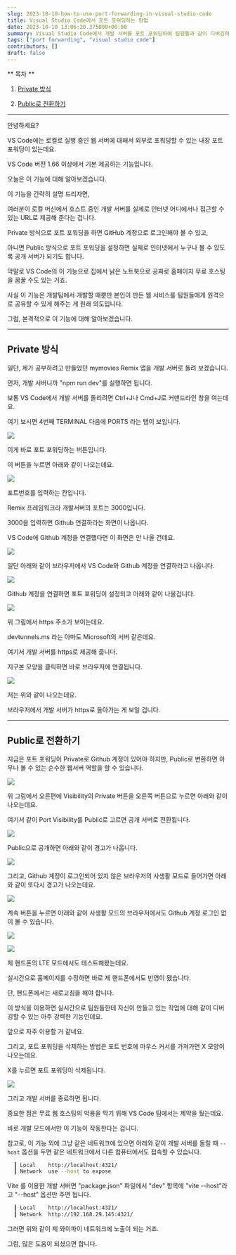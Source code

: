 ```yaml
---
slug: 2023-10-10-how-to-use-port-forwarding-in-visual-studio-code
title: Visual Studio Code에서 포트 포워딩하는 방법
date: 2023-10-10 13:06:20.375000+00:00
summary: Visual Studio Code에서 개발 서버를 포트 포워딩하여 팀원들과 같이 디버깅하기
tags: ["port forwarding", "visual studio code"]
contributors: []
draft: false
---
```


** 목차 **

1. [Private 방식](#private-방식)

2. [Public로 전환하기](#public로-전환하기)

---

안녕하세요?

VS Code에는 로컬로 실행 중인 웹 서버에 대해서 외부로 포워딩할 수 있는 내장 포트 포워딩이 있는데요.

VS Code 버전 1.66 이상에서 기본 제공하는 기능입니다.

오늘은 이 기능에 대해 알아보겠습니다.

이 기능을 간략히 설명 드리자면,

여러분이 로컬 머신에서 호스트 중인 개발 서버를 실제로 인터넷 어디에서나 접근할 수 있는 URL로 제공해 준다는 겁니다.

Private 방식으로 포트 포워딩을 하면 GitHub 계정으로 로그인해야 볼 수 있고,

아니면 Public 방식으로 포트 포워딩을 설정하면 실제로 인터넷에서 누구나 볼 수 있도록 공개 서버가 되기도 합니다.

막말로 VS Code의 이 기능으로 집에서 낡은 노트북으로 공짜로 홈페이지 무료 호스팅을 꿈꿀 수도 있는 거죠.

사실 이 기능은 개발팀에서 개발할 때뿐만 본인이 만든 웹 서비스를 팀원들에게 원격으로 공유할 수 있게 해주는
게 원래 의도입니다.

그럼, 본격적으로 이 기능에 대해 알아보겠습니다.

---

## Private 방식

일단, 제가 공부하려고 만들었던 mymovies Remix 앱을 개발 서버로 돌려 보겠습니다.

먼저, 개발 서버니까 "npm run dev"를 실행하면 됩니다.

보통 VS Code에서 개발 서버를 돌리려면 Ctrl+J나 Cmd+J로 커맨드라인 창을 여는데요.

여기 보시면 4번째 TERMINAL 다음에 PORTS 라는 탭이 보입니다.

![](https://blogger.googleusercontent.com/img/a/AVvXsEinTgiNfNpd8-Bl42EobwtP1qdetfdGkCyfUItByBlbd8CSz4aQTBRSS4GCCjLh_S6rp4tzHi19UNNCJGSmf28M4kBjCWxIzq5ZWQw99ocHf05M0tRsyFgvXpCq0nfH4ub9zZSgIkr6eLnF1RoAcpXjq7qROBIkszq5kfKRPH19WWf3Et624ycx4x1HvHE)

이게 바로 포트 포워딩하는 버튼입니다.

이 버튼을 누르면 아래와 같이 나오는데요.

![](https://blogger.googleusercontent.com/img/a/AVvXsEhx0m3ifdxPwkhvRh8jbrHIXNcZyhXVm4TNIu-DxBFqUrsxA15sdxHlLa03Pvm5g--kZOVE-goa_DcowlRT9kU50jFyl98YqX6an3bd613GMkxULDM6t597lZqAZy3Fn3R634bW1eXAIlGSzVur1QN5511132Ja7n-yARD15uk-CxjeHaONUhW02tgBxqw)

포트번호를 입력하는 칸입니다.

Remix 프레임워크라 개발서버의 포트는 3000입니다.

3000을 입력하면 Github 연결하라는 화면이 나옵니다.

VS Code에 Github 계정을 연결했다면 이 화면은 안 나올 건데요.

![](https://blogger.googleusercontent.com/img/a/AVvXsEgTUQswWDxwKfBCuJ4J0ztycktbAYWrD7pssw8gHMtVpVojMe6VDZHqvhtmo9_msf75FAS8eDc9DALII-sfYlCHQXsYjQ7Gyb9oAa5UHDqUgKapIRlvu9j-1vGD6wsyHlF_mVo7LG0J_4o_TJAbnnnVlocWivEKE48zgkQtJ5hhOzzbqpWyLohMLbymRiM)

일단 아래와 같이 브라우저에서 VS Code와 Github 계정을 연결하라고 나옵니다.

![](https://blogger.googleusercontent.com/img/a/AVvXsEikLvxUOdI9po0mFyXhPr8Tx9TmZ-N_o_GTNcjva-1w9BNppCA7asIE8loiXuqwbUNxQCqPAjazl9e3Z1qGk4Fwp5-dzM57vuDtkD8pn2CBXXOBCC4yxzR9zG9RqaejtQpyu79Fv-qNBz6lfsz1Qz5OAlNfgjcJYKzyPW3Kjdvf7Eq5EaAfkNJvXJoIGnY)

Github 계정을 연결하면 포트 포워딩이 설정되고 아래와 같이 나올겁니다.

![](https://blogger.googleusercontent.com/img/a/AVvXsEjOwkmDAHKOvi2g4Vpt105t8Cdwg6QVOU84THiWJSueWoUZI3X7wJvluDVmHX7IPskqrCwG0KPLxBxY01cvUQ3wskHOeKzIzssAJTyxdHXBo6qJvnNRXw9CkaiuFRaaGLI3Ue-XU8JYxtNCYINyXPMQ1fO5mEUUKExhqQmS7na6bhCEXWzkHz_fJ-s2jDw)

위 그림에서 https 주소가 보이는데요.

devtunnels.ms 라는 아마도 Microsoft의 서버 같은데요.

여기서 개발 서버를 https로 제공해 줍니다.

지구본 모양을 클릭하면 바로 브라우저에 연결됩니다.

![](https://blogger.googleusercontent.com/img/a/AVvXsEjhKbhPjDt7TSJz8DBo_ZD3UoF1tC9I4sM9v201er3YnMaATJemHAaqX7EgxMCeKg4-9OKiPRxrQfdpbQDfj2Di3BZJCavAwU7WfftpsTD0DuI3plsExdKDiFUJbNRyYos1-8iKz8C7EDzTYPhEcUIbkc9Lv0S5-5ZxcwU6VZf0ZHnZbVzrzz4XEM_9L-8)

저는 위와 같이 나오는데요.

브라우저에서 개발 서버가 https로 돌아가는 게 보일 겁니다.

---

## Public로 전환하기

지금은 포트 포워딩이 Private로 Github 계정이 있어야 하지만, Public로 변환하면 아무나 볼 수 있는 순수한 웹서버 역할을 할 수 있습니다.

![](https://blogger.googleusercontent.com/img/a/AVvXsEjOwkmDAHKOvi2g4Vpt105t8Cdwg6QVOU84THiWJSueWoUZI3X7wJvluDVmHX7IPskqrCwG0KPLxBxY01cvUQ3wskHOeKzIzssAJTyxdHXBo6qJvnNRXw9CkaiuFRaaGLI3Ue-XU8JYxtNCYINyXPMQ1fO5mEUUKExhqQmS7na6bhCEXWzkHz_fJ-s2jDw)

위 그림에서 오른편에 Visibility의 Private 버튼을 오른쪽 버튼으로 누르면 아래와 같이 나오는데요.

여기서 같이 Port Visibility를 Public로 고르면 공개 서버로 전환됩니다.

![](https://blogger.googleusercontent.com/img/a/AVvXsEiEh5myBAJr3aJp8PryCvgrt5UumnrnFBnM3f9Gqf4jV_iRPffFgI6Zp4c8dsULiO5y4Ebj4_VZGPLq753bww_XcQmBR9cQdlxP73jU73JdZjTtPalDFPWpigBcDbxAQzVQ9EfyfBt7kVTMdfKRrRJ9FaqnP-yl1UvwPBM2_oIRYyXEb26xus2UciNMZ4I)


Public으로 공개하면 아래와 같이 경고가 나옵니다.

![](https://blogger.googleusercontent.com/img/a/AVvXsEg_T8x0YZi5hnCwE0ILDIFZk0F5PAny8dBprVk_fEMrkZskA2awHuZI1sCEpoSdIWB5_Nd7_GC6OlEzOEOmL21RA8wWpgdKE3NKdaVYOfVppk1r20IEZ9U0vDAhA2ecWT1LLjuUmUrp8zD4Rj4BiITSkSB6cPXYklJ4DiICapDuaOzHQ7kI9lHPmlSZAx0)

그리고, Github 계정이 로그인되어 있지 않은 브라우저의 사생활 모드로 들어가면 아래와 같이 또다시 경고가 나오는데요.

![](https://blogger.googleusercontent.com/img/a/AVvXsEgbMTKlFgidJQtRBEUWNuTyorSRCf8d62jf0jlfgaIhzEG2P39VxHPTKHXUVGfpOl_dhcqncqSbpoDaWQhel7kXijzXqpRFFkVz2CypNe2mzgI463hOorPxfBlQkvyLP-7DrnyM1pxjZZdKgF5KxewElHH9gI_PcpuJ7Rf8XaQaGVk3fsOHavB0GXvsjBA)

계속 버튼을 누르면 아래와 같이 사생활 모드의 브라우저에서도 Github 계정 로그인 없이 볼 수 있습니다.

![](https://blogger.googleusercontent.com/img/a/AVvXsEjaG-JjAetgeMT-o1VerVyk85QXAMsTqt223zibFrxhCnvgoUmAdgvKIdtzrMCsdWIjYeE6BRA4b0xwgrRI5T8LWszbl4G_5omZF3sPsW9EdBGIslqnw30PWIA5MJJmcrWc8svl7hkPDwBLhiRyIFACZ8oZvpxKGJMu5RBt8by11N1v6fCXTemp5-67OlU)

![](https://blogger.googleusercontent.com/img/a/AVvXsEjLeeZKm03gcXJKm8oSlMSzt7AhWC_BmD4iKIZLGsAqZObRZfDFj57G5IGmIFU8I5ke8PIPpOI6Q3QFXQuN-5LNN80eQT5b7zzntcrgMVUKxGLmF82m7fSqCdW-F9mWsbbAJqtKgJ7YDBcjdSYKd1J8OPPrSKt4r8uSz1td5Tve7rymCz0qVMDG8NcBKdI)

제 핸드폰의 LTE 모드에서도 테스트해봤는데요.

실시간으로 홈페이지를 수정하면 바로 제 핸드폰에서도 반영이 됐습니다.

단, 핸드폰에서는 새로고침을 해야 합니다.

이 방식을 이용하면 실시간으로 팀원들한테 자신이 만들고 있는 작업에 대해 같이 디버깅할 수 있는 아주 강력한 기능인데요.

앞으로 자주 이용할 거 같네요.

그리고, 포트 포워딩을 삭제하는 방법은 포트 번호에 마우스 커서를 가져가면 X 모양이 나오는데요.

X를 누르면 포트 포워딩이 삭제됩니다.

![](https://blogger.googleusercontent.com/img/a/AVvXsEhhFp-y76j_o6YVCyiE5CmVrLc_niJa1DBQiu3wvK5I658KbWUq7rTeoqfL0wwxG4nHtwdy9etZJpO0RCIFH0zY1OK2Wr2V18fMpMFCPEO36FPUBQay7_Bshza391cYmhCVjg7FwOVomm83TPFEAKd-7JzEvwYtMuDTR33kkV21d4-r92QilY38TGblkJ8)

그리고 개발 서버를 종료하면 됩니다.

중요한 점은 무료 웹 호스팅의 악용을 막기 위해 VS Code 팀에서는 제약을 뒀는데요.

바로 개발 모드에서만 이 기능이 작동한다는 겁니다.

참고로, 이 기능 외에 그냥 같은 네트워크에 있으면 아래와 같이 개발 서버를 돌릴 때 `--host` 옵션을 두면 같은 네트워크에서 다른 컴퓨터에서도 접속할 수 있습니다.


```bash
  ┃ Local    http://localhost:4321/
  ┃ Network  use --host to expose
```

Vite 를 이용한 개발 서버면 "package.json" 파일에서 "dev" 항목에 "vite --host"라고 "--host" 옵션만 주면 됩니다.

```bash
  ┃ Local    http://localhost:4321/
  ┃ Network  http://192.168.29.145:4321/
```

그러면 위와 같이 제 와이파이 네트워크에 노출이 되는 거죠.

그럼, 많은 도움이 되셨으면 합니다.





